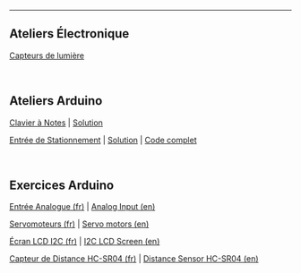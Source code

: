 

---


## Ateliers Électronique

[Capteurs de lumière](./docs/Détecteur_de_lumière/laboratoire.pdf.enc)

<br/>

## Ateliers Arduino

[Clavier à Notes](./docs/clavier_a_notes/laboratoire.pdf.enc) | 
[Solution](./docs/clavier_musical/solution.pdf.enc)

[Entrée de Stationnement](./docs/Entrée_de_stationnement/laboratoire.pdf.enc) |
[Solution](./docs/Entrée_de_stationnement/solution.pdf.enc) |
[Code complet](./docs/Entrée_de_stationnement/code.pdf.enc)

<br/>

## Exercices Arduino

[Entrée Analogue (fr)](./docs/potentiometre/laboratoire_fr.pdf.enc) | 
[Analog Input (en)](./docs/potentiometre/laboratoire_en.pdf.enc)

[Servomoteurs (fr)](./docs/intro_servo/laboratoire_fr.pdf.enc) | 
[Servo motors (en)](./docs/intro_servo/laboratoire_en.pdf.enc) 

[Écran LCD I2C (fr)](./docs/LCD_I2C/laboratoire_fr.pdf.enc) |
[I2C LCD Screen (en)](./docs/LCD_I2C/laboratoire_en.pdf.enc)

[Capteur de Distance HC-SR04 (fr)](./docs/HC-SR04/laboratoire.pdf.enc) |
[Distance Sensor HC-SR04 (en)](./docs/HC-SR04/laboratoire_en.pdf.enc)

<br/>


<br/> 
